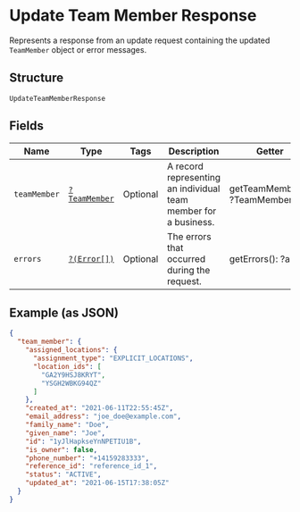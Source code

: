 
# Update Team Member Response

Represents a response from an update request containing the updated `TeamMember` object or error messages.

## Structure

`UpdateTeamMemberResponse`

## Fields

| Name | Type | Tags | Description | Getter | Setter |
|  --- | --- | --- | --- | --- | --- |
| `teamMember` | [`?TeamMember`](../../doc/models/team-member.md) | Optional | A record representing an individual team member for a business. | getTeamMember(): ?TeamMember | setTeamMember(?TeamMember teamMember): void |
| `errors` | [`?(Error[])`](../../doc/models/error.md) | Optional | The errors that occurred during the request. | getErrors(): ?array | setErrors(?array errors): void |

## Example (as JSON)

```json
{
  "team_member": {
    "assigned_locations": {
      "assignment_type": "EXPLICIT_LOCATIONS",
      "location_ids": [
        "GA2Y9HSJ8KRYT",
        "YSGH2WBKG94QZ"
      ]
    },
    "created_at": "2021-06-11T22:55:45Z",
    "email_address": "joe_doe@example.com",
    "family_name": "Doe",
    "given_name": "Joe",
    "id": "1yJlHapkseYnNPETIU1B",
    "is_owner": false,
    "phone_number": "+14159283333",
    "reference_id": "reference_id_1",
    "status": "ACTIVE",
    "updated_at": "2021-06-15T17:38:05Z"
  }
}
```

